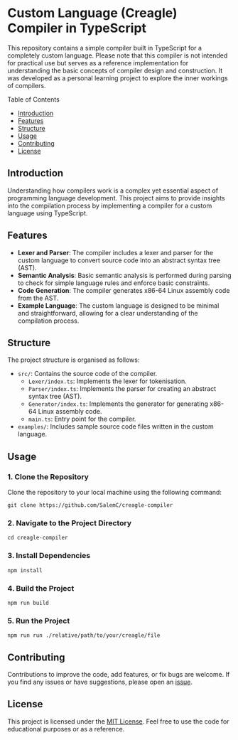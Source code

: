 # Custom Language (Creagle) Compiler in TypeScript

This repository contains a simple compiler built in TypeScript for a completely custom language. Please note that this compiler is not intended for practical use but serves as a reference implementation for understanding the basic concepts of compiler design and construction. It was developed as a personal learning project to explore the inner workings of compilers.

Table of Contents

-   [Introduction](#introduction)
-   [Features](#features)
-   [Structure](#structure)
-   [Usage](#usage)
-   [Contributing](#contributing)
-   [License](#license)

## Introduction

Understanding how compilers work is a complex yet essential aspect of programming language development. This project aims to provide insights into the compilation process by implementing a compiler for a custom language using TypeScript.

## Features

-   **Lexer and Parser**: The compiler includes a lexer and parser for the custom language to convert source code into an abstract syntax tree (AST).
-   **Semantic Analysis**: Basic semantic analysis is performed during parsing to check for simple language rules and enforce basic constraints.
-   **Code Generation**: The compiler generates x86-64 Linux assembly code from the AST.
-   **Example Language**: The custom language is designed to be minimal and straightforward, allowing for a clear understanding of the compilation process.

## Structure

The project structure is organised as follows:

-   `src/`: Contains the source code of the compiler.
    -   `Lexer/index.ts`: Implements the lexer for tokenisation.
    -   `Parser/index.ts`: Implements the parser for creating an abstract syntax tree (AST).
    -   `Generator/index.ts`: Implements the generator for generating x86-64 Linux assembly code.
    -   `main.ts`: Entry point for the compiler.
-   `examples/`: Includes sample source code files written in the custom language.

## Usage

### 1. Clone the Repository

Clone the repository to your local machine using the following command:

`git clone https://github.com/SalemC/creagle-compiler`

### 2. Navigate to the Project Directory

`cd creagle-compiler`

### 3. Install Dependencies

`npm install`

### 4. Build the Project

`npm run build`

### 5. Run the Project

`npm run run ./relative/path/to/your/creagle/file`

## Contributing

Contributions to improve the code, add features, or fix bugs are welcome. If you find any issues or have suggestions, please open an [issue](https://github.com/SalemC/creagle-compiler/issues/new).

## License

This project is licensed under the [MIT License](https://github.com/SalemC/creagle-compiler/blob/main/LICENSE). Feel free to use the code for educational purposes or as a reference.
